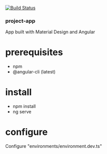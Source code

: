 [![Build Status](https://api.travis-ci.org/qjacquet/project-app.svg?branch=master)](https://travis-ci.org/qjacquet/project-app)

### project-app

App built with Material Design and Angular

# prerequisites

- npm
- @angular-cli (latest)

# install

- npm install
- ng serve 

# configure
 
Configure "environments/environment.dev.ts"